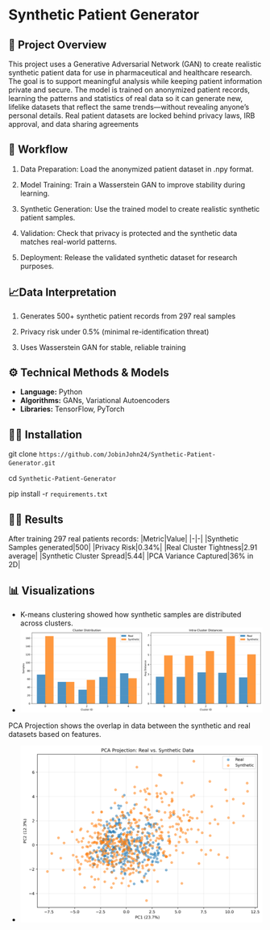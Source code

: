 # Synthetic Patient Generator

## 📌 Project Overview
This project uses a Generative Adversarial Network (GAN) to create realistic synthetic patient data for use in pharmaceutical and healthcare research. The goal is to support meaningful analysis while keeping patient information private and secure. The model is trained on anonymized patient records, learning the patterns and statistics of real data so it can generate new, lifelike datasets that reflect the same trends—without revealing anyone’s personal details. Real patient datasets are locked behind privacy laws, IRB approval, and data sharing agreements

## 🔬 Workflow
1. Data Preparation: Load the anonymized patient dataset in .npy format.

2. Model Training: Train a Wasserstein GAN to improve stability during learning.

3. Synthetic Generation: Use the trained model to create realistic synthetic patient samples.

4. Validation: Check that privacy is protected and the synthetic data matches real-world patterns.

5. Deployment: Release the validated synthetic dataset for research purposes.

## 📈Data Interpretation
1. Generates 500+ synthetic patient records from 297 real samples

2. Privacy risk under 0.5% (minimal re-identification threat)

3. Uses Wasserstein GAN for stable, reliable training

## ⚙️ Technical Methods & Models
- **Language:** Python  
- **Algorithms:** GANs, Variational Autoencoders  
- **Libraries:** TensorFlow, PyTorch

## 👨‍💻 Installation


git clone `https://github.com/JobinJohn24/Synthetic-Patient-Generator.git`

cd `Synthetic-Patient-Generator`

pip install -r `requirements.txt`

## 👨‍🔬 Results

After training 297 real patients records: 
|Metric|Value|
|-|-|
|Synthetic Samples generated|500|
|Privacy Risk|0.34%|
|Real Cluster Tightness|2.91 average|
|Synthetic Cluster Spread|5.44|
|PCA Variance Captured|36% in 2D|

## 📊 Visualizations
* K-means clustering showed how synthetic samples are distributed across clusters.
* ![kmeans](https://github.com/JobinJohn24/Synthetic-Patient-Generator/blob/main/images/kmeans_statistics.png)


PCA Projection shows the overlap in data between the synthetic and real datasets based on features.
* ![pcaprojection](https://github.com/JobinJohn24/Synthetic-Patient-Generator/blob/main/images/pca_projection.png)
